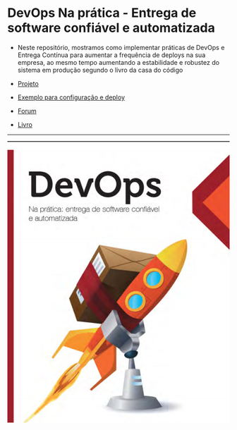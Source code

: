 DevOps Na prática - Entrega de software confiável e automatizada
===============================================

- Neste repositório, mostramos como implementar práticas de DevOps e Entrega
Contínua para aumentar a frequência de deploys na sua empresa, ao mesmo
tempo aumentando a estabilidade e robustez do sistema em produção 
segundo o livro da casa do código


- [Projeto](https://github.com/dtsato/loja-virtual-devops)
- [Exemplo para configuração e deploy](https://github.com/dtsato/loja-virtual-devops-puppet)
- [Forum](https://groups.google.com/g/livro-devops-na-pratica)
- [Livro](https://github.com/jacksonn455/DevOps/blob/master/DevOps%20Na%20pr%C3%A1tica%20-%20Entrega%20de%20software%20confi%C3%A1vel%20e%20automatizada.pdf)

--------------------
![](https://github.com/jacksonn455/DevOps/blob/master/logo.png)
